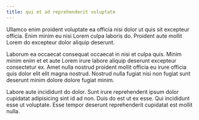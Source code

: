 ```yaml
---
title: qui et ad reprehenderit voluptate
---
```


Ullamco enim proident voluptate ea officia nisi dolor ut quis sit excepteur officia. Enim minim eu nisi Lorem culpa laboris do. Proident aute mollit Lorem do excepteur dolor aliquip deserunt.

Laborum ea occaecat consequat occaecat in nisi et culpa quis. Minim minim enim et et aute Lorem irure labore aliquip deserunt excepteur consectetur ex. Amet nulla nostrud proident mollit officia eu irure officia quis dolor elit elit magna nostrud. Nostrud nulla fugiat nisi non fugiat sunt deserunt minim dolore dolore fugiat minim.

Labore aute incididunt do dolor. Sunt irure reprehenderit ipsum dolor cupidatat adipisicing sint id ad non. Duis do est ut ex esse. Qui incididunt esse ut voluptate. Esse tempor deserunt reprehenderit cupidatat est mollit nulla.